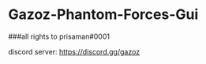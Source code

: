 # Gazoz-Phantom-Forces-Gui
###all rights to prisaman#0001 

discord server: https://discord.gg/gazoz

